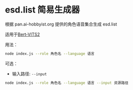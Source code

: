 # esd.list 简易生成器

根据 pan.ai-hobbyist.org 提供的角色语音集合生成 esd.list

适用于[Bert-VITS2](https://github.com/fishaudio/Bert-VITS2)

用法：

```bash
node index.js --role 角色名 --language 语言
```

可选：

- 输入路径: `--input`

```bash
node index.js --role 角色名 --language 语言 --input 资源路径
```
